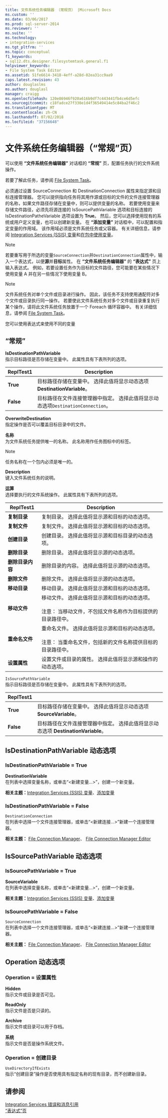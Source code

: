 ```yaml
---
title: 文件系统任务编辑器 （常规页） |Microsoft Docs
ms.custom: ''
ms.date: 03/06/2017
ms.prod: sql-server-2014
ms.reviewer: ''
ms.suite: ''
ms.technology:
- integration-services
ms.tgt_pltfrm: ''
ms.topic: conceptual
f1_keywords:
- sql12.dts.designer.filesystemtask.general.f1
helpviewer_keywords:
- File System Task Editor
ms.assetid: 51fe6614-3418-4eff-a28d-02ea31cc9aa9
caps.latest.revision: 43
author: douglaslms
ms.author: douglasl
manager: craigg
ms.openlocfilehash: 120e86946f920a616b9df7c443441fb4ce6d5efc
ms.sourcegitcommit: c18fadce27f330e1d4f36549414e5c84ba2f46c2
ms.translationtype: MT
ms.contentlocale: zh-CN
ms.lasthandoff: 07/02/2018
ms.locfileid: "37156648"
---
```

# <a name="file-system-task-editor-general-page"></a>文件系统任务编辑器（“常规”页）
  可以使用 **“文件系统任务编辑器”** 对话框的 **“常规”** 页，配置任务执行的文件系统操作。  
  
 若要了解此任务，请参阅 [File System Task](control-flow/file-system-task.md)。  
  
 必须通过设置 SourceConnection 和 DestinationConnection 属性来指定源和目标连接管理器。 您可以提供指向任务将其用作源或目标的文件的文件连接管理器的名称，如果文件路径存储在变量中，则可以提供变量的名称。 若要使用变量来存储文件路径，必须先将源连接的 IsSourcePathVariable 选项和目标连接的 IsDestinationPatheVariable 选项设置为 **True**。 然后，您可以选择使用现有的系统或用户定义变量，也可以创建新变量。 在 **“添加变量”** 对话框中，可以配置和指定变量的作用域。 该作用域必须是文件系统任务或父容器。 有关详细信息，请参阅 [Integration Services (SSIS) 变量](integration-services-ssis-variables.md)和[在包中使用变量](../../2014/integration-services/use-variables-in-packages.md)。  
  
> [!NOTE]  
>  若要重写用于所选的变量`SourceConnection`并`DestinationConnection`属性中，输入一个表达式，以便**源**并**目标**属性。 在 **“文件系统任务编辑器”** 的 **“表达式”** 页上输入表达式。 例如，若要设置任务作为目标的文件路径，您可能要在某些情况下使用变量 A 并在另一些情况下使用变量 B。  
  
> [!NOTE]  
>  文件系统任务对单个文件或目录进行操作。 因此，该任务不支持使用通配符对多个文件或目录执行同一操作。 若要使此文件系统任务对多个文件或目录重复执行某个操作，请将此文件系统任务放置于一个 Foreach 循环容器中。 有关详细信息，请参阅 [File System Task](control-flow/file-system-task.md)。  
  
 您可以使用表达式来使用不同的变量  
  
## <a name="options"></a>“常规”  
 **IsDestinationPathVariable**  
 指示目标路径是否存储在变量中。 此属性具有下表所列的选项。  
  
|ReplTest1|Description|  
|-----------|-----------------|  
|**True**|目标路径存储在变量中。 选择此值将显示动态选项 **DestinationVariable**。|  
|**False**|目标路径在文件连接管理器中指定。 选择此值将显示动态选项`DestinationConnection`。|  
  
 **OverwriteDestination**  
 指定操作是否可以覆盖目标目录中的文件。  
  
 **名称**  
 为文件系统任务提供唯一的名称。 此名称用作任务图标中的标签。  
  
> [!NOTE]  
>  任务名称在一个包内必须是唯一的。  
  
 **Description**  
 键入文件系统任务的说明。  
  
 **运算**  
 选择要执行的文件系统操作。 此属性具有下表所列的选项。  
  
|ReplTest1|Description|  
|-----------|-----------------|  
|**复制目录**|复制目录。 选择此值将显示源和目标的动态选项。|  
|**复制文件**|复制文件。 选择此值将显示源和目标的动态选项。|  
|**创建目录**|创建目录。 选择此值将显示源和目标目录的动态选项。|  
|**删除目录**|删除目录。 选择此值将显示源的动态选项。|  
|**删除目录内容**|删除目录的内容。 选择此值将显示源的动态选项。|  
|**删除文件**|删除文件。 选择此值将显示源的动态选项。|  
|**移动目录**|移动目录。 选择此值将显示源和目标的动态选项。|  
|**移动文件**|移动文件。 选择此值将显示源和目标的动态选项。<br /><br /> 注意： 当移动文件，不包括文件名称作为目标提供的目录路径中。|  
|**重命名文件**|重命名文件。 选择此值将显示源和目标的动态选项。<br /><br /> 注意： 当重命名文件，包括新的文件名称提供目标的目录路径中。|  
|**设置属性**|设置文件或目录的属性。 选择此值将显示源和操作的动态选项。|  
  
 `IsSourcePathVariable`  
 指示目标路径是否存储在变量中。 此属性具有下表所列的选项。  
  
|ReplTest1||  
|-----------|-|  
|**True**|目标路径存储在变量中。 选择此值将显示动态选项 **SourceVariable**。|  
|**False**|目标路径在文件连接管理器中指定。 选择此值将显示动态选项 **DestinationVariable**。|  
  
## <a name="isdestinationpathvariable-dynamic-options"></a>IsDestinationPathVariable 动态选项  
  
### <a name="isdestinationpathvariable--true"></a>IsDestinationPathVariable = True  
 **DestinationVariable**  
 在列表中选择变量名称，或单击“\<新建变量...>”，创建一个新变量。  
  
 **相关主题：**[Integration Services (SSIS) 变量](integration-services-ssis-variables.md)、[添加变量](../../2014/integration-services/add-variable.md)  
  
### <a name="isdestinationpathvariable--false"></a>IsDestinationPathVariable = False  
 `DestinationConnection`  
 在列表中选择一个文件连接管理器，或单击“\<新建连接…>”新建一个连接管理器。  
  
 **相关主题：** [File Connection Manager](connection-manager/file-connection-manager.md)、 [File Connection Manager Editor](../../2014/integration-services/file-connection-manager-editor.md)  
  
## <a name="issourcepathvariable-dynamic-options"></a>IsSourcePathVariable 动态选项  
  
### <a name="issourcepathvariable--true"></a>IsSourcePathVariable = True  
 **SourceVariable**  
 在列表中选择变量名称，或单击“\<新建变量...>”，创建一个新变量。  
  
 **相关主题：**[Integration Services (SSIS) 变量](integration-services-ssis-variables.md)、[添加变量](../../2014/integration-services/add-variable.md)  
  
### <a name="issourcepathvariable--false"></a>IsSourcePathVariable = False  
 `SourceConnection`  
 在列表中选择一个文件连接管理器，或单击“\<新建连接…>”新建一个连接管理器。  
  
 **相关主题：** [File Connection Manager](connection-manager/file-connection-manager.md)、 [File Connection Manager Editor](../../2014/integration-services/file-connection-manager-editor.md)  
  
## <a name="operation-dynamic-options"></a>Operation 动态选项  
  
### <a name="operation--set-attributes"></a>Operation = 设置属性  
 **Hidden**  
 指示文件或目录是否可见。  
  
 **ReadOnly**  
 指示文件是否是只读的。  
  
 **Archive**  
 指示文件或目录可以用于存档。  
  
 **系统**  
 指示文件是否是操作系统文件。  
  
### <a name="operation--create-directory"></a>Operation = 创建目录  
 `UseDirectoryIfExists`  
 指示“创建目录”操作是否使用具有指定名称的现有目录，而不创建新目录。  
  
## <a name="see-also"></a>请参阅  
 [Integration Services 错误和消息引用](../../2014/integration-services/integration-services-error-and-message-reference.md)   
 [“表达式”页](expressions/expressions-page.md)  
  
  
